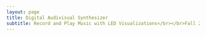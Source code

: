 ```yaml
---
layout: page
title: Digital Audivisual Synthesizer
subtitle: Record and Play Music with LED Visualizations</br></br>Fall 2018
---
```

